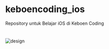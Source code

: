 # keboencoding_ios
Repository untuk Belajar iOS di Keboen Coding
#
![design](https://user-images.githubusercontent.com/29395602/55942733-3e6d8180-5c6f-11e9-9731-530fe2607e74.png)
